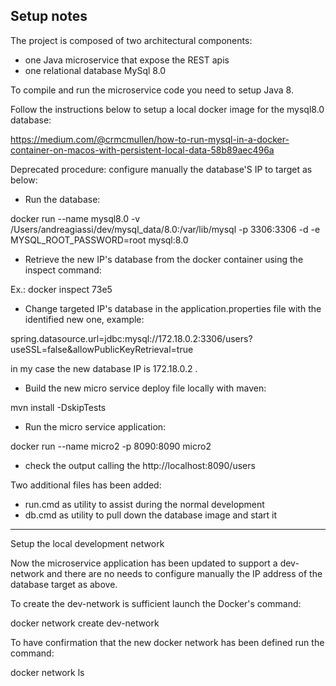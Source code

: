 
## Setup notes

The project is composed of two architectural components:
- one Java microservice that expose the REST apis
- one relational database MySql 8.0

To compile and run the microservice code you need to setup Java 8.

Follow the instructions below to setup a local docker image for the mysql8.0 database:

https://medium.com/@crmcmullen/how-to-run-mysql-in-a-docker-container-on-macos-with-persistent-local-data-58b89aec496a

Deprecated procedure: configure manually the database'S IP to target as below:

- Run the database:

docker run --name mysql8.0
-v /Users/andreagiassi/dev/mysql_data/8.0:/var/lib/mysql -p 3306:3306 -d -e MYSQL_ROOT_PASSWORD=root mysql:8.0

- Retrieve the new IP's database from the docker container using the inspect command:

Ex.: docker inspect 73e5

- Change targeted IP's database in the application.properties file with the identified new one, example:

spring.datasource.url=jdbc:mysql://172.18.0.2:3306/users?useSSL=false&allowPublicKeyRetrieval=true

in my case the new database IP is 172.18.0.2 .

- Build the new micro service deploy file locally with maven:

mvn install -DskipTests

- Run the micro service application:

docker run --name micro2 -p 8090:8090 micro2

- check the output calling the http://localhost:8090/users

Two additional files has been added:
* run.cmd as utility to assist during the normal development
* db.cmd as utility to pull down the database image and start it

---
Setup the local development network

Now the microservice application has been updated to support a dev-network and there are no needs to
 configure manually the IP address of the database target as above.
 
To create the dev-network is sufficient launch the Docker's command:

docker network create dev-network

To have confirmation that the new docker network has been defined run the command:

docker network ls


